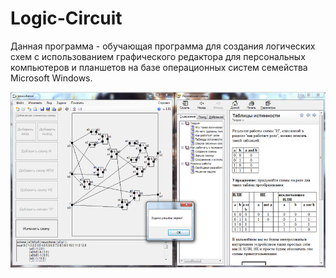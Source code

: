 # Logic-Circuit
Данная программа - обучающая программа для создания логических схем с использованием графического редактора для персональных компьютеров и планшетов на базе операционных систем семейства Microsoft Windows.

![alt text](https://raw.githubusercontent.com/Kopylov-Oleg/Logic-Circuit/master/Demonstration.png)
